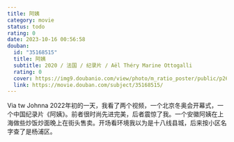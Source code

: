 ```yaml
---
title: 阿姨
category: movie
status: todo
rating: 0
date: 2023-10-16 00:56:58
douban:
  id: "35168515"
  title: 阿姨
  subtitle: 2020 / 法国 / 纪录片 / Aël Théry Marine Ottogalli
  rating: 0
  cover: https://img9.doubanio.com/view/photo/m_ratio_poster/public/p2616361414.jpg
  link: https://movie.douban.com/subject/35168515/
---
```


Via tw Johnna 2022年初的一天，我看了两个视频，一个北京冬奥会开幕式，一个中国纪录片《阿姨》。前者很时尚先进完美，后者震惊了我。一个安徽阿姨在上海做些炒饭炒面晚上在街头售卖。开场看环境我以为是十八线县城，后来按小区名字查了是杨浦区。
